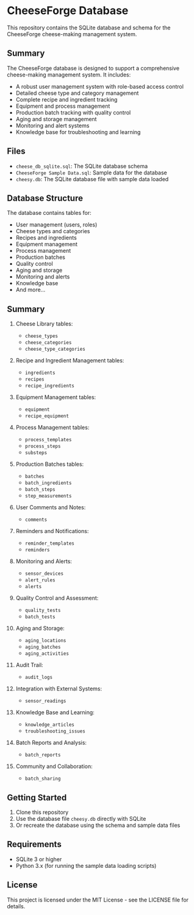 # CheeseForge Database

This repository contains the SQLite database and schema for the CheeseForge cheese-making management system.

## Summary

The CheeseForge database is designed to support a comprehensive cheese-making management system. It includes:
- A robust user management system with role-based access control
- Detailed cheese type and category management
- Complete recipe and ingredient tracking
- Equipment and process management
- Production batch tracking with quality control
- Aging and storage management
- Monitoring and alert systems
- Knowledge base for troubleshooting and learning

## Files

- `cheese_db_sqlite.sql`: The SQLite database schema
- `CheeseForge Sample Data.sql`: Sample data for the database
- `cheesy.db`: The SQLite database file with sample data loaded

## Database Structure

The database contains tables for:
- User management (users, roles)
- Cheese types and categories
- Recipes and ingredients
- Equipment management
- Process management
- Production batches
- Quality control
- Aging and storage
- Monitoring and alerts
- Knowledge base
- And more...

## Summary
1. Cheese Library tables:
   - `cheese_types`
   - `cheese_categories`
   - `cheese_type_categories`

2. Recipe and Ingredient Management tables:
   - `ingredients`
   - `recipes`
   - `recipe_ingredients`

3. Equipment Management tables:
   - `equipment`
   - `recipe_equipment`

4. Process Management tables:
   - `process_templates`
   - `process_steps`
   - `substeps`

5. Production Batches tables:
   - `batches`
   - `batch_ingredients`
   - `batch_steps`
   - `step_measurements`

6. User Comments and Notes:
   - `comments`

7. Reminders and Notifications:
   - `reminder_templates`
   - `reminders`

8. Monitoring and Alerts:
   - `sensor_devices`
   - `alert_rules`
   - `alerts`

9. Quality Control and Assessment:
    - `quality_tests`
    - `batch_tests`

10. Aging and Storage:
    - `aging_locations`
    - `aging_batches`
    - `aging_activities`

11. Audit Trail:
    - `audit_logs`

12. Integration with External Systems:
    - `sensor_readings`

13. Knowledge Base and Learning:
    - `knowledge_articles`
    - `troubleshooting_issues`

14. Batch Reports and Analysis:
    - `batch_reports`

15. Community and Collaboration:
    - `batch_sharing`


## Getting Started

1. Clone this repository
2. Use the database file `cheesy.db` directly with SQLite
3. Or recreate the database using the schema and sample data files

## Requirements

- SQLite 3 or higher
- Python 3.x (for running the sample data loading scripts)

## License

This project is licensed under the MIT License - see the LICENSE file for details. 